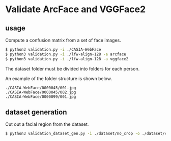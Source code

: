 # Validate ArcFace and VGGFace2

## usage

Compute a confusion matrix from a set of face images.

```bash
$ python3 validation.py -i ./CASIA-WebFace
$ python3 validation.py -i ./lfw-align-128 -a arcface
$ python3 validation.py -i ./lfw-align-128 -a vggface2
```

The dataset folder must be divided into folders for each person.

An example of the folder structure is shown below.

```
./CASIA-WebFace/0000045/001.jpg
./CASIA-WebFace/0000045/002.jpg
./CASIA-WebFace/0000099/001.jpg
```

## dataset generation

Cut out a facial region from the dataset.

```bash
$ python3 validation_dataset_gen.py -i ./dataset/no_crop -o ./dataset/crop
```
